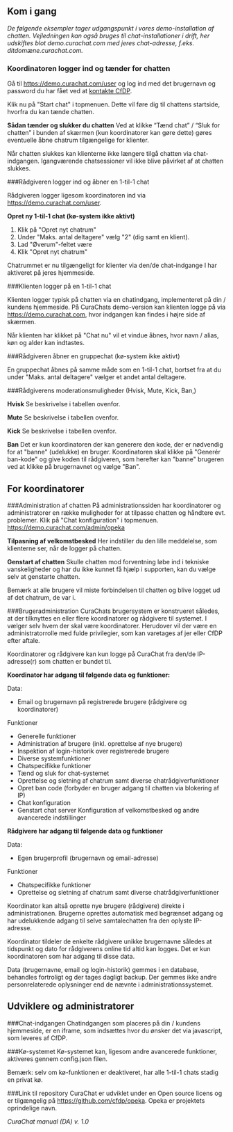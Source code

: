 Kom i gang
-----------
*De følgende eksempler tager udgangspunkt i vores demo-installation af chatten. Vejledningen kan også bruges til chat-installationer i drift, her udskiftes blot demo.curachat.com med jeres chat-adresse, f.eks. ditdomæne.curachat.com.*

### Koordinatoren logger ind og tænder for chatten

Gå til https://demo.curachat.com/user og log ind med det brugernavn og password du har fået ved at [kontakte CfDP](http://curachat.com#kontakt).

Klik nu på "Start chat" i topmenuen. Dette vil føre dig til chattens startside, hvorfra du kan tænde chatten.

**Sådan tænder og slukker du chatten** 
Ved at klikke “Tænd chat” / “Sluk for chatten” i bunden af skærmen (kun koordinatorer kan gøre dette) gøres eventuelle åbne chatrum tilgængelige for klienter. 

Når chatten slukkes kan klienterne ikke længere tilgå chatten via chat-indgangen. Igangværende chatsessioner vil ikke blive påvirket af at chatten slukkes.

###Rådgiveren logger ind og åbner en 1-til-1 chat

Rådgiveren logger ligesom koordinatoren ind via https://demo.curachat.com/user.

**Opret ny 1-til-1 chat (kø-system ikke aktivt)**

 1. Klik på "Opret nyt chatrum"
 2. Under "Maks. antal deltagere" vælg "2" (dig samt en klient).
 3. Lad "Øverum"-feltet være
 4. Klik "Opret nyt chatrum"

Chatrummet er nu tilgængeligt for klienter via den/de chat-indgange I har aktiveret på jeres hjemmeside.

###Klienten logger på en 1-til-1 chat

Klienten logger typisk på chatten via en chatindgang, implementeret på din / kundens hjemmeside. På CuraChats demo-version kan klienten logge på via https://demo.curachat.com, hvor indgangen kan findes i højre side af skærmen.

Når klienten har klikket på "Chat nu" vil et vindue åbnes, hvor navn / alias, køn og alder kan indtastes.

###Rådgiveren åbner en gruppechat (kø-system ikke aktivt)

En gruppechat åbnes på samme måde som en 1-til-1 chat, bortset fra at du under "Maks. antal deltagere" vælger et andet antal deltagere.

###Rådgiverens moderationsmuligheder (Hvisk, Mute, Kick, Ban,)

**Hvisk**
Se beskrivelse i tabellen ovenfor.

**Mute**
Se beskrivelse i tabellen ovenfor.

**Kick**
Se beskrivelse i tabellen ovenfor.

**Ban**
Det er kun koordinatoren der kan generere den kode, der er nødvendig for at "banne" (udelukke) en bruger. Koordinatoren skal klikke på "Generér ban-kode" og give koden til rådgiveren, som herefter kan "banne" brugeren ved at klikke på brugernavnet og vælge "Ban".


<a name="for-coordinators"></a>
For koordinatorer
-------------------------------

###Administration af chatten
På administrationssiden har koordinatorer og administratorer en række muligheder for at tilpasse chatten og håndtere evt. problemer. Klik på "Chat konfiguration" i topmenuen.
https://demo.curachat.com/admin/opeka

**Tilpasning af velkomstbesked**
Her indstiller du den lille meddelelse, som klienterne ser, når de logger på chatten.

**Genstart af chatten**
Skulle chatten mod forventning løbe ind i tekniske vanskeligheder og har du ikke kunnet få hjælp i supporten, kan du vælge selv at genstarte chatten.

Bemærk at alle brugere vil miste forbindelsen til chatten og blive logget ud af det chatrum, de var i.

###Brugeradministration
CuraChats brugersystem er konstrueret således, at der tilknyttes en eller flere koordinatorer og rådgivere til systemet. I vælger selv hvem der skal være koordinatorer. Herudover vil der være en administratorrolle med fulde privilegier, som kan varetages af jer eller CfDP efter aftale.

Koordinatorer og rådgivere kan kun logge på CuraChat fra den/de IP-adresse(r) som chatten er bundet til. 

**Koordinator har adgang til følgende data og funktioner:**

Data:

 - Email og brugernavn på registrerede brugere (rådgivere og
   koordinatorer)

Funktioner

 - Generelle funktioner 
 - Administration af brugere (inkl. oprettelse af nye brugere) 
 - Inspektion af login-historik over registrerede brugere
 - Diverse systemfunktioner
 - Chatspecifikke funktioner
 - Tænd og sluk for chat-systemet
 - Oprettelse og sletning af chatrum samt diverse chatrådgiverfunktioner
 - Opret ban code (forbyder en bruger adgang til chatten via blokering af IP) 
 - Chat konfiguration
 - Genstart chat server
   Konfiguration af velkomstbesked og andre avancerede indstillinger

**Rådgivere har adgang til følgende data og funktioner**

Data:

 - Egen brugerprofil (brugernavn og email-adresse)

Funktioner

 - Chatspecifikke funktioner
 - Oprettelse og sletning af chatrum samt diverse chatrådgiverfunktioner

Koordinator kan altså oprette nye brugere (rådgivere) direkte i administrationen. Brugerne oprettes automatisk med begrænset adgang og har udelukkende adgang til selve samtalechatten fra den oplyste IP-adresse.
 
Koordinator tildeler de enkelte rådgivere unikke brugernavne således at tidspunkt og dato for rådgiverens online tid altid kan logges. Det er kun koordinatoren som har adgang til disse data. 

Data (brugernavne, email og login-historik) gemmes i en database, behandles fortroligt og der tages dagligt backup. Der gemmes ikke andre personrelaterede oplysninger end de nævnte i administrationssystemet.

<a name="for-devs-admins"></a>
Udviklere og administratorer
-------------------------

###Chat-indgangen
Chatindgangen som placeres på din / kundens hjemmeside, er en iframe, som indsættes hvor du ønsker det via javascript, som leveres af CfDP.

###Kø-systemet
Kø-systemet kan, ligesom andre avancerede funktioner, aktiveres gennem config.json filen.

Bemærk: selv om kø-funktionen er deaktiveret, har alle 1-til-1 chats stadig en privat kø.

###Link til repository
CuraChat er udviklet under en Open source licens og er tilgængelig på https://github.com/cfdp/opeka. Opeka er projektets oprindelige navn.

*CuraChat manual (DA) v. 1.0*